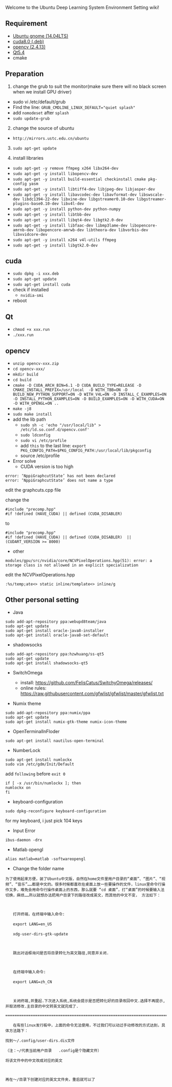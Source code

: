 Welcome to the Ubuntu Deep Learning System Environment Setting wiki!

## Requirement
- [Ubuntu gnome (14.04LTS)](https://wiki.ubuntu.com/UbuntuGNOME/GetUbuntuGNOME/LTS)
- [cuda8.0 (.deb)](https://developer.nvidia.com/compute/cuda/8.0/prod/local_installers/cuda-repo-ubuntu1404-8-0-local_8.0.44-1_amd64-deb)
- [opencv (2.4.13)](https://github.com/Itseez/opencv/archive/2.4.13.zip)
- [Qt5.4](http://download.qt.io/official_releases/qt/5.4/5.4.0/)
- cmake 

## Preparation
1. change the grub to suit the monitor(make sure there will no black screen when we install GPU driver)
  - sudo vi /etc/default/grub
  - Find the line: `GRUB_CMDLINE_LINUX_DEFAULT="quiet splash"`
  - add `nomodeset` after `splash`
  - `sudo update-grub`

2. change the source of ubuntu
  - `http://mirrors.ustc.edu.cn/ubuntu`

3. `sudo apt-get update`

4. install libraries
  - `sudo apt-get -y remove ffmpeg x264 libx264-dev`
  - `sudo apt-get -y install libopencv-dev`
  - `sudo apt-get -y install build-essential checkinstall cmake pkg-config yasm`
  - `sudo apt-get -y install libtiff4-dev libjpeg-dev libjasper-dev`
  - `sudo apt-get -y install libavcodec-dev libavformat-dev libswscale-dev libdc1394-22-dev libxine-dev libgstreamer0.10-dev libgstreamer-plugins-base0.10-dev libv4l-dev`
  - `sudo apt-get -y install python-dev python-numpy`
  - `sudo apt-get -y install libtbb-dev`
  - `sudo apt-get -y install libqt4-dev libgtk2.0-dev`
  - `sudo apt-get -y install libfaac-dev libmp3lame-dev libopencore-amrnb-dev libopencore-amrwb-dev libtheora-dev libvorbis-dev libxvidcore-dev`
  - `sudo apt-get -y install x264 v4l-utils ffmpeg`
  - `sudo apt-get -y install libgtk2.0-dev`

## cuda
- `sudo dpkg -i xxx.deb`
- `sudo apt-get update`
- `sudo apt-get install cuda`
- check if installed
  - `nvidia-smi`
- reboot

## Qt
- `chmod +x xxx.run`
- `./xxx.run`
 
## opencv
- `unzip opencv-xxx.zip`
- `cd opencv-xxx/`
- `mkdir build`
- `cd build`
- `cmake -D CUDA_ARCH_BIN=6.1 -D CUDA_BUILD_TYPE=RELEASE -D CMAKE_INSTALL_PREFIX=/usr/local  -D WITH_TBB=ON -D BUILD_NEW_PYTHON_SUPPORT=ON -D WITH_V4L=ON -D INSTALL_C_EXAMPLES=ON -D INSTALL_PYTHON_EXAMPLES=ON -D BUILD_EXAMPLES=ON -D WITH_CUDA=ON -D WITH_OPENGL=ON ..`
- `make -j8`
- `sudo make install`
- add the lib path
  - `sudo sh -c 'echo "/usr/local/lib" > /etc/ld.so.conf.d/opencv.conf' `
  - `sudo ldconfig`
  - `sudo vi /etc/profile `
  - add `this` to the last line: `export  PKG_CONFIG_PATH=$PKG_CONFIG_PATH:/usr/local/lib/pkgconfig`
  - source /etc/profile
- Error solve
  - CUDA version is too high

```
error: ‘NppiGraphcutState’ has not been declared
error: ‘NppiGraphcutState’ does not name a type
```
edit the graphcuts.cpp file

change the 
```
#include "precomp.hpp"
#if !defined (HAVE_CUDA) || defined (CUDA_DISABLER)
````
to 
```
#include "precomp.hpp"
#if !defined (HAVE_CUDA) || defined (CUDA_DISABLER)  || (CUDART_VERSION >= 8000)
```

  - other

```
modules/gpu/src/nvidia/core/NCVPixelOperations.hpp(51): error: a storage class is not allowed in an explicit specialization
```

edit the NCVPixelOperations.hpp

`:%s/temp;ate<> static inline/template<> inline/g`

## Other personal setting
- Java

```
sudo add-apt-repository ppa:webupd8team/java
sudo apt-get update
sudo apt-get install oracle-java8-installer
sudo apt-get install oracle-java8-set-default
```

- shadowsocks

```
sudo add-apt-repository ppa:hzwhuang/ss-qt5
sudo apt-get update
sudo apt-get install shadowsocks-qt5
```

- SwitchOmega
  - install: https://github.com/FelisCatus/SwitchyOmega/releases/
  - online rules: https://raw.githubusercontent.com/gfwlist/gfwlist/master/gfwlist.txt

- Numix theme

```
sudo add-apt-repository ppa:numix/ppa
sudo apt-get update
sudo apt-get install numix-gtk-theme numix-icon-theme
```

- OpenTerminalInFloder

```
sudo apt-get install nautilus-open-terminal
```

- NumberLock

```
sudo apt-get install numlockx
sudo vim /etc/gdm/Init/Default
```

add `following` before `exit 0`

```
if [ -x /usr/bin/numlockx ]; then
numlockx on
fi
```

- keyboard-configuration

`sudo dpkg-reconfigure keyboard-configuration`

for my keyboard, i just pick 104 keys

- Input Error

`ibus-daemon -drx`

- Matlab opengl

`alias matlab=matlab -softwareopengl`

- Change the folder name
```
为了使用起来方便，装了Ubuntu中文版，自然在home文件里用户目录的“桌面”、“图片”、“视频”、“音乐”……都是中文的。很多时候都喜欢在桌面上放一些要操作的文件，linux里命令行操作又多，难免会用命令行操作桌面上的东西，那么就要 “cd 桌面”，打“桌面”的时候要输入法切换，麻烦……所以就想办法把用户目录下的路径改成英文，而其他的中文不变， 方法如下：

 

　　打开终端，在终端中输入命令:

　　export LANG=en_US

　　xdg-user-dirs-gtk-update

 

　　跳出对话框询问是否将目录转化为英文路径,同意并关闭.

 

　　在终端中输入命令:

　　export LANG=zh_CN

 

　　关闭终端,并重起.下次进入系统,系统会提示是否把转化好的目录改回中文.选择不再提示,并取消修改.主目录的中文转英文就完成了.

===============================================================================  

　　在有些linux发行板中，上面的命令无法使用，不过我们可以动过手动修改的方式达到，具体方法路下：

找到～/.config/user-dirs.dis文件

（注：~/代表当前用户目录   .config是个隐藏文件）

将该文件中的中文改成对应的英文

 

再在～/目录下创建对应的英文文件夹，重启就可以了
```
